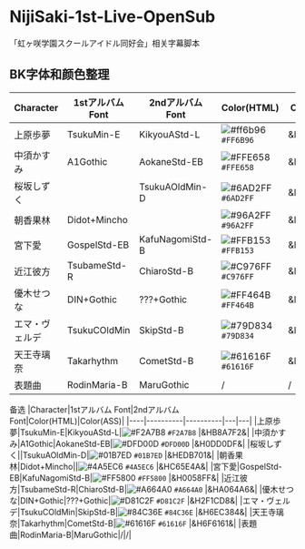# NijiSaki-1st-Live-OpenSub

「虹ヶ咲学園スクールアイドル同好会」相关字幕脚本

## BK字体和颜色整理  
|Character|1stアルバム Font|2ndアルバム Font|Color(HTML)|Color(ASS)|
|----|----------|----------|---|---|
|上原歩夢|TsukuMin-E|KikyouAStd-L|![#ff6b96](https://placehold.it/15/FF6B96/000000?text=+) `#FF6B96` |&H966BFF&|
|中須かすみ|A1Gothic|AokaneStd-EB|![#FFE658](https://placehold.it/15/ffe658/000000?text=+) `#FFE658` |&H58E6FF&|
|桜坂しずく||TsukuAOldMin-D|![#6AD2FF](https://placehold.it/15/6ad2ff/000000?text=+) `#6AD2FF` |&HFFD26A&|
|朝香果林|Didot+Mincho||![#96A2FF](https://placehold.it/15/96a2ff/000000?text=+) `#96A2FF` |&HFFA296&|
|宮下愛|GospelStd-EB|KafuNagomiStd-B|![#FFB153](https://placehold.it/15/ffb153/000000?text=+) `#FFB153` |&H53B1FF&|
|近江彼方|TsubameStd-R|ChiaroStd-B|![#C976FF](https://placehold.it/15/c976ff/000000?text=+) `#C976FF` |&HFF76C9&|
|優木せつな|DIN+Gothic|???+Gothic|![#FF464B](https://placehold.it/15/ff464b/000000?text=+) `#FF464B` |&H4B46FF&|
|エマ・ヴェルデ|TsukuCOldMin|SkipStd-B|![#79D834](https://placehold.it/15/79d834/000000?text=+) `#79D834` |&H34D879&|
|天王寺璃奈|Takarhythm|CometStd-B|![#61616F](https://placehold.it/15/61616f/000000?text=+) `#61616F` |&H6F6161&|
|表題曲|RodinMaria-B|MaruGothic|/|/|


备选
|Character|1stアルバム Font|2ndアルバム Font|Color(HTML)|Color(ASS)|
|----|----------|----------|---|---|
|上原歩夢|TsukuMin-E|KikyouAStd-L|![#F2A7B8](https://placehold.it/15/F2A7B8/000000?text=+) `#F2A7B8` |&HB8A7F2&|
|中須かすみ|A1Gothic|AokaneStd-EB|![#DFD00D](https://placehold.it/15/DFD00D/000000?text=+) `#DFD00D` |&H0DD0DF&|
|桜坂しずく||TsukuAOldMin-D|![#01B7ED](https://placehold.it/15/01B7ED/000000?text=+) `#01B7ED` |&HEDB701&|
|朝香果林|Didot+Mincho||![#4A5EC6](https://placehold.it/15/4A5EC6/000000?text=+) `#4A5EC6` |&HC65E4A&|
|宮下愛|GospelStd-EB|KafuNagomiStd-B|![#FF5800](https://placehold.it/15/FF5800/000000?text=+) `#FF5800` |&H0058FF&|
|近江彼方|TsubameStd-R|ChiaroStd-B|![#A664A0](https://placehold.it/15/A664A0/000000?text=+) `#A664A0` |&HA064A6&|
|優木せつな|DIN+Gothic|???+Gothic|![#D81C2F](https://placehold.it/15/D81C2F/000000?text=+) `#D81C2F` |&H2F1CD8&|
|エマ・ヴェルデ|TsukuCOldMin|SkipStd-B|![#84C36E](https://placehold.it/15/84C36E/000000?text=+) `#84C36E` |&H6EC384&|
|天王寺璃奈|Takarhythm|CometStd-B|![#61616F](https://placehold.it/15/61616f/000000?text=+) `#61616F` |&H6F6161&|
|表題曲|RodinMaria-B|MaruGothic|/|/|
